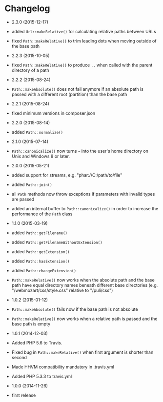 Changelog
=========

* 2.3.0 (2015-12-17)

* added `Url::makeRelative()` for calculating relative paths between URLs
* fixed `Path::makeRelative()` to trim leading dots when moving outside of
  the base path

* 2.2.3 (2015-10-05)

* fixed `Path::makeRelative()` to produce `..` when called with the parent
  directory of a path

* 2.2.2 (2015-08-24)

* `Path::makeAbsolute()` does not fail anymore if an absolute path is passed
  with a different root (partition) than the base path

* 2.2.1 (2015-08-24)

* fixed minimum versions in composer.json

* 2.2.0 (2015-08-14)

* added `Path::normalize()`

* 2.1.0 (2015-07-14)

* `Path::canonicalize()` now turns `~` into the user's home directory on
  Unix and Windows 8 or later.

* 2.0.0 (2015-05-21)

* added support for streams, e.g. "phar://C:/path/to/file"
* added `Path::join()`
* all `Path` methods now throw exceptions if parameters with invalid types are
  passed
* added an internal buffer to `Path::canonicalize()` in order to increase the
  performance of the `Path` class

* 1.1.0 (2015-03-19)

* added `Path::getFilename()`
* added `Path::getFilenameWithoutExtension()`
* added `Path::getExtension()`
* added `Path::hasExtension()`
* added `Path::changeExtension()`
* `Path::makeRelative()` now works when the absolute path and the base path
  have equal directory names beneath different base directories
  (e.g. "/webmozart/css/style.css" relative to "/puli/css")

* 1.0.2 (2015-01-12)

* `Path::makeAbsolute()` fails now if the base path is not absolute
* `Path::makeRelative()` now works when a relative path is passed and the base
  path is empty

* 1.0.1 (2014-12-03)

* Added PHP 5.6 to Travis.
* Fixed bug in `Path::makeRelative()` when first argument is shorter than second
* Made HHVM compatibility mandatory in .travis.yml
* Added PHP 5.3.3 to travis.yml

* 1.0.0 (2014-11-26)

* first release
